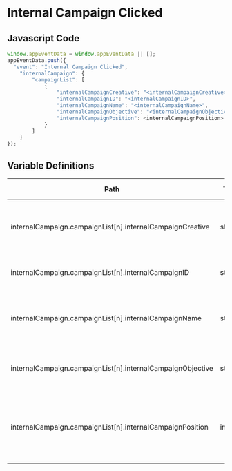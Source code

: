 # Internal Campaign Clicked

### 

## Javascript Code
```js
window.appEventData = window.appEventData || [];
appEventData.push({
  "event": "Internal Campaign Clicked",
    "internalCampaign": {
        "campaignList": [
            {
                "internalCampaignCreative": "<internalCampaignCreative>",
                "internalCampaignID": "<internalCampaignID>",
                "internalCampaignName": "<internalCampaignName>",
                "internalCampaignObjective": "<internalCampaignObjective>",
                "internalCampaignPosition": <internalCampaignPosition>
            }
        ]
    }
});
```

## Variable Definitions

|Path|Type|Description|Example|Pattern|Min Length|Max Length|Minimum|Maximum|Multiple Of|
| --- | --- | --- | --- | --- | --- | --- | --- | --- | --- |
|internalCampaign.campaignList[n].internalCampaignCreative|string|Describes the creative treatment for an internal campaign|Girl with bike, Mountain Top, River Cruise Danube|||||||
|internalCampaign.campaignList[n].internalCampaignID|string|Unique Identifier of an internal campaign|2345, 56789, 9876|||||||
|internalCampaign.campaignList[n].internalCampaignName|string|The name of the promotion.|Trek bikes for kids, REI Spring Sale 2019, Viking Cruise Fall Specials|||||||
|internalCampaign.campaignList[n].internalCampaignObjective|string|Objective of the Internal Campaign|Order Starter, Order Value, Newsletter Subscriptions, 12, 33, 44|||||||
|internalCampaign.campaignList[n].internalCampaignPosition|integer|The position of a internal campaign offering within a list of internal campaigns|1, 5, 78, 3||||1|||




